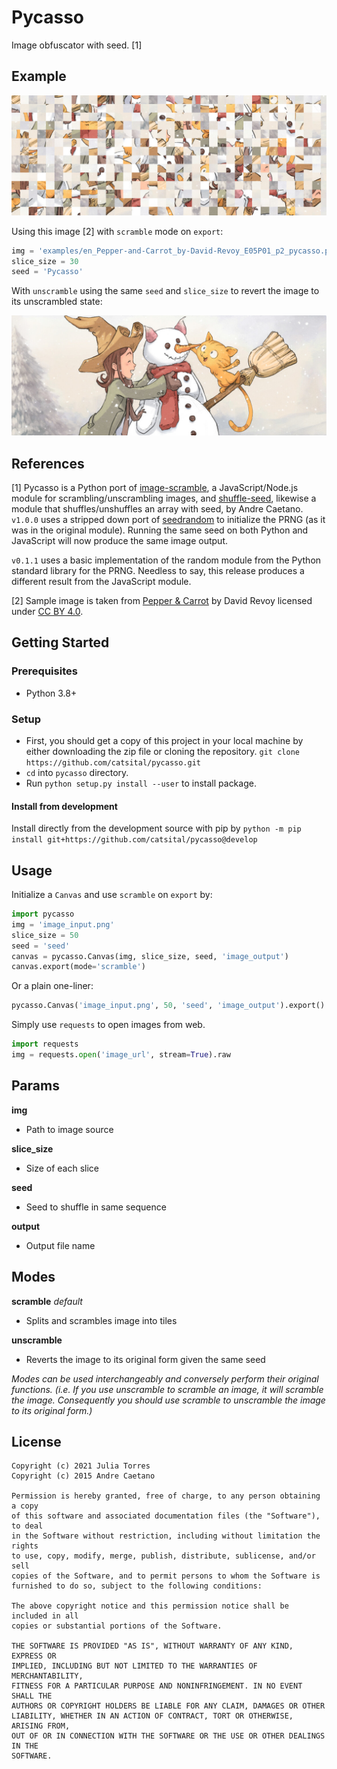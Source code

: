 # Pycasso

Image obfuscator with seed. [1]

## Example

![example_scramble](./examples/v1.0.0/en_Pepper-and-Carrot_by-David-Revoy_E05P01_p2_v1.0.0-prng.png)

Using this image [2] with `scramble` mode on `export`:

```python
img = 'examples/en_Pepper-and-Carrot_by-David-Revoy_E05P01_p2_pycasso.png'
slice_size = 30
seed = 'Pycasso'
```

With `unscramble` using the same `seed` and `slice_size` to revert the image to its unscrambled state:

![example_unscramble](./examples/v1.0.0/en_Pepper-and-Carrot_by-David-Revoy_E05P01_p2_v1.0.0-prng-unscramble.png)

## References

[1] Pycasso is a Python port of [image-scramble](https://github.com/webcaetano/image-scramble), a JavaScript/Node.js module for scrambling/unscrambling images, and [shuffle-seed](https://github.com/webcaetano/shuffleseed), likewise a module that shuffles/unshuffles an array with seed, by Andre Caetano. `v1.0.0` uses a stripped down port of [seedrandom](https://github.com/davidbau/seedrandom) to initialize the PRNG (as it was in the original module). Running the same seed on both Python and JavaScript will now produce the same image output.

`v0.1.1` uses a basic implementation of the random module from the Python standard library for the PRNG. Needless to say, this release produces a different result from the JavaScript module.

[2] Sample image is taken from [Pepper & Carrot](https://peppercarrot.com/) by David Revoy licensed under [CC BY 4.0](https://www.peppercarrot.com/en/license/index.html).

## Getting Started

### Prerequisites
* Python 3.8+

### Setup
*  First, you should get a copy of this project in your local machine by either downloading the zip file or cloning the repository. `git clone https://github.com/catsital/pycasso.git`
* `cd` into `pycasso` directory.
* Run `python setup.py install --user` to install package.

#### Install from development
Install directly from the development source with pip by `python -m pip install git+https://github.com/catsital/pycasso@develop`


## Usage

Initialize a `Canvas` and use `scramble` on `export` by:

```python
import pycasso
img = 'image_input.png'
slice_size = 50
seed = 'seed'
canvas = pycasso.Canvas(img, slice_size, seed, 'image_output')
canvas.export(mode='scramble')
```

Or a plain one-liner:
```python
pycasso.Canvas('image_input.png', 50, 'seed', 'image_output').export()
```

Simply use `requests` to open images from web.

```python
import requests
img = requests.open('image_url', stream=True).raw
```

## Params

**img**
* Path to image source

**slice_size**
* Size of each slice

**seed**
* Seed to shuffle in same sequence

**output**
* Output file name

## Modes

**scramble** *default*
* Splits and scrambles image into tiles

**unscramble**
* Reverts the image to its original form given the same seed

*Modes can be used interchangeably and conversely perform their original functions. (i.e. If you use unscramble to scramble an image, it will scramble the image. Consequently you should use scramble to unscramble the image to its original form.)*

## License

```
Copyright (c) 2021 Julia Torres
Copyright (c) 2015 Andre Caetano

Permission is hereby granted, free of charge, to any person obtaining a copy
of this software and associated documentation files (the "Software"), to deal
in the Software without restriction, including without limitation the rights
to use, copy, modify, merge, publish, distribute, sublicense, and/or sell
copies of the Software, and to permit persons to whom the Software is
furnished to do so, subject to the following conditions:

The above copyright notice and this permission notice shall be included in all
copies or substantial portions of the Software.

THE SOFTWARE IS PROVIDED "AS IS", WITHOUT WARRANTY OF ANY KIND, EXPRESS OR
IMPLIED, INCLUDING BUT NOT LIMITED TO THE WARRANTIES OF MERCHANTABILITY,
FITNESS FOR A PARTICULAR PURPOSE AND NONINFRINGEMENT. IN NO EVENT SHALL THE
AUTHORS OR COPYRIGHT HOLDERS BE LIABLE FOR ANY CLAIM, DAMAGES OR OTHER
LIABILITY, WHETHER IN AN ACTION OF CONTRACT, TORT OR OTHERWISE, ARISING FROM,
OUT OF OR IN CONNECTION WITH THE SOFTWARE OR THE USE OR OTHER DEALINGS IN THE
SOFTWARE.
```
